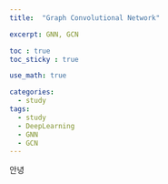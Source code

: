 ```yaml
---
title:  "Graph Convolutional Network"

excerpt: GNN, GCN 

toc : true
toc_sticky : true  

use_math: true

categories:
  - study
tags:
  - study
  - DeepLearning
  - GNN
  - GCN
---
```

 안녕 